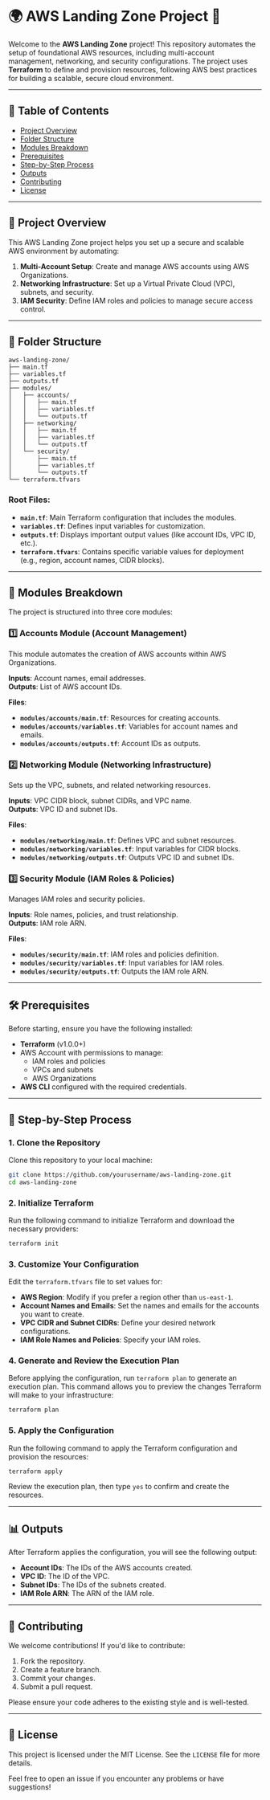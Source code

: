# 🌍 AWS Landing Zone Project 🚀

Welcome to the **AWS Landing Zone** project! This repository automates the setup of foundational AWS resources, including multi-account management, networking, and security configurations. The project uses **Terraform** to define and provision resources, following AWS best practices for building a scalable, secure cloud environment.

---

## 📜 Table of Contents

- [Project Overview](#project-overview)
- [Folder Structure](#folder-structure)
- [Modules Breakdown](#modules-breakdown)
- [Prerequisites](#prerequisites)
- [Step-by-Step Process](#step-by-step-process)
- [Outputs](#outputs)
- [Contributing](#contributing)
- [License](#license)

---

## 🚀 Project Overview

This AWS Landing Zone project helps you set up a secure and scalable AWS environment by automating:

1. **Multi-Account Setup**: Create and manage AWS accounts using AWS Organizations.
2. **Networking Infrastructure**: Set up a Virtual Private Cloud (VPC), subnets, and security.
3. **IAM Security**: Define IAM roles and policies to manage secure access control.

---

## 📂 Folder Structure

```plaintext
aws-landing-zone/
├── main.tf
├── variables.tf
├── outputs.tf
├── modules/
│   ├── accounts/
│   │   ├── main.tf
│   │   ├── variables.tf
│   │   └── outputs.tf
│   ├── networking/
│   │   ├── main.tf
│   │   ├── variables.tf
│   │   └── outputs.tf
│   └── security/
│       ├── main.tf
│       ├── variables.tf
│       └── outputs.tf
└── terraform.tfvars
```

### Root Files:
- **`main.tf`**: Main Terraform configuration that includes the modules.
- **`variables.tf`**: Defines input variables for customization.
- **`outputs.tf`**: Displays important output values (like account IDs, VPC ID, etc.).
- **`terraform.tfvars`**: Contains specific variable values for deployment (e.g., region, account names, CIDR blocks).

---

## 🔧 Modules Breakdown

The project is structured into three core modules:

### 1️⃣ Accounts Module (Account Management)

This module automates the creation of AWS accounts within AWS Organizations.

**Inputs**: Account names, email addresses.  
**Outputs**: List of AWS account IDs.

**Files**:
- **`modules/accounts/main.tf`**: Resources for creating accounts.
- **`modules/accounts/variables.tf`**: Variables for account names and emails.
- **`modules/accounts/outputs.tf`**: Account IDs as outputs.

### 2️⃣ Networking Module (Networking Infrastructure)

Sets up the VPC, subnets, and related networking resources.

**Inputs**: VPC CIDR block, subnet CIDRs, and VPC name.  
**Outputs**: VPC ID and subnet IDs.

**Files**:
- **`modules/networking/main.tf`**: Defines VPC and subnet resources.
- **`modules/networking/variables.tf`**: Input variables for CIDR blocks.
- **`modules/networking/outputs.tf`**: Outputs VPC ID and subnet IDs.

### 3️⃣ Security Module (IAM Roles & Policies)

Manages IAM roles and security policies.

**Inputs**: Role names, policies, and trust relationship.  
**Outputs**: IAM role ARN.

**Files**:
- **`modules/security/main.tf`**: IAM roles and policies definition.
- **`modules/security/variables.tf`**: Input variables for IAM roles.
- **`modules/security/outputs.tf`**: Outputs the IAM role ARN.

---

## 🛠️ Prerequisites

Before starting, ensure you have the following installed:

- **Terraform** (v1.0.0+)
- AWS Account with permissions to manage:
  - IAM roles and policies
  - VPCs and subnets
  - AWS Organizations
- **AWS CLI** configured with the required credentials.

---

## 📝 Step-by-Step Process

### 1. Clone the Repository

Clone this repository to your local machine:

```bash
git clone https://github.com/yourusername/aws-landing-zone.git
cd aws-landing-zone
```

### 2. Initialize Terraform

Run the following command to initialize Terraform and download the necessary providers:

```bash
terraform init
```

### 3. Customize Your Configuration

Edit the `terraform.tfvars` file to set values for:

- **AWS Region**: Modify if you prefer a region other than `us-east-1`.
- **Account Names and Emails**: Set the names and emails for the accounts you want to create.
- **VPC CIDR and Subnet CIDRs**: Define your desired network configurations.
- **IAM Role Names and Policies**: Specify your IAM roles.

### 4. Generate and Review the Execution Plan

Before applying the configuration, run `terraform plan` to generate an execution plan. This command allows you to preview the changes Terraform will make to your infrastructure:

```bash
terraform plan
```

### 5. Apply the Configuration

Run the following command to apply the Terraform configuration and provision the resources:

```bash
terraform apply
```

Review the execution plan, then type `yes` to confirm and create the resources.

---

## 📊 Outputs

After Terraform applies the configuration, you will see the following output:

- **Account IDs**: The IDs of the AWS accounts created.
- **VPC ID**: The ID of the VPC.
- **Subnet IDs**: The IDs of the subnets created.
- **IAM Role ARN**: The ARN of the IAM role.

---

## 🤝 Contributing

We welcome contributions! If you'd like to contribute:

1. Fork the repository.
2. Create a feature branch.
3. Commit your changes.
4. Submit a pull request.

Please ensure your code adheres to the existing style and is well-tested.

---

## 📜 License

This project is licensed under the MIT License. See the `LICENSE` file for more details.

Feel free to open an issue if you encounter any problems or have suggestions!

